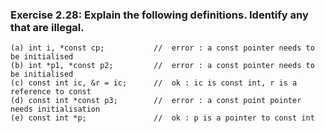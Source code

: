 ### Exercise 2.28: Explain the following definitions. Identify any that are illegal.
    (a) int i, *const cp;           //  error : a const pointer needs to be initialised 
    (b) int *p1, *const p2;         //  error : a const pointer needs to be initialised
    (c) const int ic, &r = ic;      //  ok : ic is const int, r is a reference to const
    (d) const int *const p3;        //  error : a const point pointer needs initialisation
    (e) const int *p;               //  ok : p is a pointer to const int